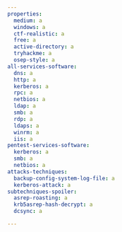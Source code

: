 ```yaml
---
properties:
  medium: a
  windows: a
  ctf-realistic: a
  free: a
  active-directory: a
  tryhackme: a
  osep-style: a
all-services-software:
  dns: a
  http: a
  kerberos: a
  rpc: a
  netbios: a
  ldap: a
  smb: a
  rdp: a
  ldaps: a
  winrm: a
  iis: a
pentest-services-software:
  kerberos: a
  smb: a
  netbios: a
attacks-techniques:
  backup-config-system-log-file: a
  kerberos-attack: a
subtechniques-spoiler:
  asrep-roasting: a
  krb5asrep-hash-decrypt: a
  dcsync: a

---
```


